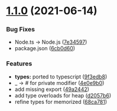 # [1.1.0](https://github.com/harttle/contest.js/compare/v1.0.0...v1.1.0) (2021-06-14)


### Bug Fixes

* Node.ts -> Node.js ([7e34597](https://github.com/harttle/contest.js/commit/7e3459764d7dd228878fb46d97025ffbf3ee0651))
* package.json ([6cb0d60](https://github.com/harttle/contest.js/commit/6cb0d602fd548aaac8cfedbffe0584a8423b51b5))


### Features

* **types:** ported to typescript ([9f3edb8](https://github.com/harttle/contest.js/commit/9f3edb80a0bbbf49fb875a1d64627dda3328aef5))
* _ -> # for private modifier ([4e0e9b0](https://github.com/harttle/contest.js/commit/4e0e9b07b2b0840b93b3ed18745f72371aaa4190))
* add missing export ([49a2442](https://github.com/harttle/contest.js/commit/49a24422cabfbee37839c78c256c7e2b2c66fbb2))
* add type overloads for heap ([d2057b6](https://github.com/harttle/contest.js/commit/d2057b62d6e26eecbafd3e3122a7d131e3dfd977))
* refine types for memorized ([68ca781](https://github.com/harttle/contest.js/commit/68ca7819aef1f165a96ccfba9afe86da4a6908e7))
